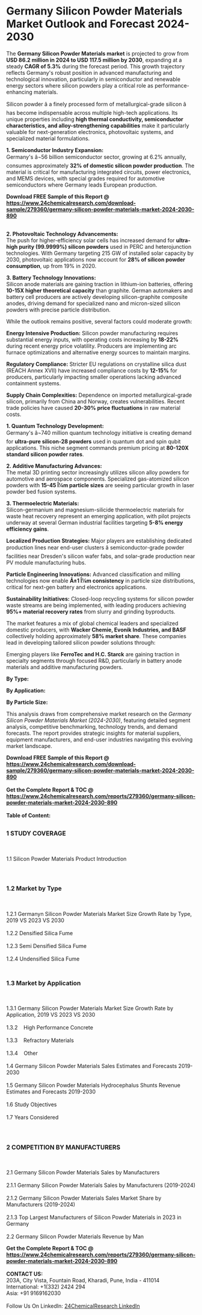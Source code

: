 <h1>Germany Silicon Powder Materials Market Outlook and Forecast 2024-2030</h1><p>The <strong>Germany Silicon Powder Materials market</strong> is projected to grow from <strong>USD 86.2 million in 2024 to USD 117.5 million by 2030</strong>, expanding at a steady <strong>CAGR of 5.3%</strong> during the forecast period. This growth trajectory reflects Germany's robust position in advanced manufacturing and technological innovation, particularly in semiconductor and renewable energy sectors where silicon powders play a critical role as performance-enhancing materials.</p><p>Silicon powder â a finely processed form of metallurgical-grade silicon â has become indispensable across multiple high-tech applications. Its unique properties including <strong>high thermal conductivity, semiconductor characteristics, and alloy-strengthening capabilities</strong> make it particularly valuable for next-generation electronics, photovoltaic systems, and specialized material formulations.</p><p><strong>1. Semiconductor Industry Expansion:</strong><br>
Germany's â¬56 billion semiconductor sector, growing at 6.2% annually, consumes approximately <strong>32% of domestic silicon powder production</strong>. The material is critical for manufacturing integrated circuits, power electronics, and MEMS devices, with special grades required for automotive semiconductors where Germany leads European production.</p><div><b>Download FREE Sample of this Report @ 
            <a href="https://www.24chemicalresearch.com/download-sample/279360/germany-silicon-powder-materials-market-2024-2030-890">
            https://www.24chemicalresearch.com/download-sample/279360/germany-silicon-powder-materials-market-2024-2030-890</a></b></div><br><p><strong>2. Photovoltaic Technology Advancements:</strong><br>
The push for higher-efficiency solar cells has increased demand for <strong>ultra-high purity (99.9999%) silicon powders</strong> used in PERC and heterojunction technologies. With Germany targeting 215 GW of installed solar capacity by 2030, photovoltaic applications now account for <strong>28% of silicon powder consumption</strong>, up from 19% in 2020.</p><p><strong>3. Battery Technology Innovations:</strong><br>
Silicon anode materials are gaining traction in lithium-ion batteries, offering <strong>10-15X higher theoretical capacity</strong> than graphite. German automakers and battery cell producers are actively developing silicon-graphite composite anodes, driving demand for specialized nano and micron-sized silicon powders with precise particle distribution.</p><p>While the outlook remains positive, several factors could moderate growth:</p><p><strong>Energy Intensive Production:</strong> Silicon powder manufacturing requires substantial energy inputs, with operating costs increasing by <strong>18-22%</strong> during recent energy price volatility. Producers are implementing arc furnace optimizations and alternative energy sources to maintain margins.</p><p><strong>Regulatory Compliance:</strong> Stricter EU regulations on crystalline silica dust (REACH Annex XVII) have increased compliance costs by <strong>12-15%</strong> for producers, particularly impacting smaller operations lacking advanced containment systems.</p><p><strong>Supply Chain Complexities:</strong> Dependence on imported metallurgical-grade silicon, primarily from China and Norway, creates vulnerabilities. Recent trade policies have caused <strong>20-30% price fluctuations</strong> in raw material costs.</p><p><strong>1. Quantum Technology Development:</strong><br>
Germany's â¬740 million quantum technology initiative is creating demand for <strong>ultra-pure silicon-28 powders</strong> used in quantum dot and spin qubit applications. This niche segment commands premium pricing at <strong>80-120X standard silicon powder rates</strong>.</p><p><strong>2. Additive Manufacturing Advances:</strong><br>
The metal 3D printing sector increasingly utilizes silicon alloy powders for automotive and aerospace components. Specialized gas-atomized silicon powders with <strong>15-45 Î¼m particle sizes</strong> are seeing particular growth in laser powder bed fusion systems.</p><p><strong>3. Thermoelectric Materials:</strong><br>
Silicon-germanium and magnesium-silicide thermoelectric materials for waste heat recovery represent an emerging application, with pilot projects underway at several German industrial facilities targeting <strong>5-8% energy efficiency gains</strong>.</p><p><strong>Localized Production Strategies:</strong> Major players are establishing dedicated production lines near end-user clusters â semiconductor-grade powder facilities near Dresden's silicon wafer fabs, and solar-grade production near PV module manufacturing hubs.</p><p><strong>Particle Engineering Innovations:</strong> Advanced classification and milling technologies now enable <strong>Â±1 Î¼m consistency</strong> in particle size distributions, critical for next-gen battery and electronics applications.</p><p><strong>Sustainability Initiatives:</strong> Closed-loop recycling systems for silicon powder waste streams are being implemented, with leading producers achieving <strong>95%+ material recovery rates</strong> from slurry and grinding byproducts.</p><p>The market features a mix of global chemical leaders and specialized domestic producers, with <strong>Wacker Chemie, Evonik Industries, and BASF</strong> collectively holding approximately <strong>58% market share</strong>. These companies lead in developing tailored silicon powder solutions through:</p><p>Emerging players like <strong>FerroTec and H.C. Starck</strong> are gaining traction in specialty segments through focused R&amp;D, particularly in battery anode materials and additive manufacturing powders.</p><p><strong>By Type:</strong></p><p><strong>By Application:</strong></p><p><strong>By Particle Size:</strong></p><p>This analysis draws from comprehensive market research on the <em>Germany Silicon Powder Materials Market (2024-2030)</em>, featuring detailed segment analysis, competitive benchmarking, technology trends, and demand forecasts. The report provides strategic insights for material suppliers, equipment manufacturers, and end-user industries navigating this evolving market landscape.</p><div><b>Download FREE Sample of this Report @ 
            <a href="https://www.24chemicalresearch.com/download-sample/279360/germany-silicon-powder-materials-market-2024-2030-890">
            https://www.24chemicalresearch.com/download-sample/279360/germany-silicon-powder-materials-market-2024-2030-890</a></b></div><br><div><b>Get the Complete Report & TOC @ 
            <a href="https://www.24chemicalresearch.com/reports/279360/germany-silicon-powder-materials-market-2024-2030-890">
            https://www.24chemicalresearch.com/reports/279360/germany-silicon-powder-materials-market-2024-2030-890</a></b></div><br>
            <b>Table of Content:</b><p><h2><span style="font-size:16px"><strong>1 STUDY COVERAGE</strong></span></h2><br />
<p>1.1 Silicon Powder Materials Product Introduction</p><br />
<h2><span style="font-size:16px"><strong>1.2 Market by Type</strong></span></h2><br />
<p>1.2.1 Germanyn Silicon Powder Materials Market Size Growth Rate by Type, 2019 VS 2023 VS 2030<br /><br />
1.2.2 Densified Silica Fume&nbsp;&nbsp; &nbsp;<br /><br />
1.2.3 Semi Densified Silica Fume<br /><br />
1.2.4 Undensified Silica Fume<br /><br />
<h2><span style="font-size:16px"><strong>1.3 Market by Application</strong></span></h2><br />
<p>1.3.1 Germany Silicon Powder Materials Market Size Growth Rate by Application, 2019 VS 2023 VS 2030<br /><br />
1.3.2&nbsp;&nbsp; &nbsp;High Performance Concrete<br /><br />
1.3.3&nbsp;&nbsp; &nbsp;Refractory Materials<br /><br />
1.3.4&nbsp;&nbsp; &nbsp;Other<br /><br />
1.4 Germany Silicon Powder Materials Sales Estimates and Forecasts 2019-2030<br /><br />
1.5 Germany Silicon Powder Materials Hydrocephalus Shunts Revenue Estimates and Forecasts 2019-2030<br /><br />
1.6 Study Objectives<br /><br />
1.7 Years Considered</p><br />
<h2><span style="font-size:16px"><strong>2 COMPETITION BY MANUFACTURERS</strong></span></h2><br />
<p>2.1 Germany Silicon Powder Materials Sales by Manufacturers<br /><br />
2.1.1 Germany Silicon Powder Materials Sales by Manufacturers (2019-2024)<br /><br />
2.1.2 Germany Silicon Powder Materials Sales Market Share by Manufacturers (2019-2024)<br /><br />
2.1.3 Top Largest Manufacturers of Silicon Powder Materials in 2023 in Germany<br /><br />
2.2 Germany Silicon Powder Materials Revenue by Man</p><div><b>Get the Complete Report & TOC @ 
            <a href="https://www.24chemicalresearch.com/reports/279360/germany-silicon-powder-materials-market-2024-2030-890">
            https://www.24chemicalresearch.com/reports/279360/germany-silicon-powder-materials-market-2024-2030-890</a></b></div><br><b>CONTACT US:</b><br>
            203A, City Vista, Fountain Road, Kharadi, Pune, India - 411014<br>
            International: +1(332) 2424 294<br>
            Asia: +91 9169162030 <br><br>
            Follow Us On LinkedIn: <a href="https://www.linkedin.com/company/24chemicalresearch/">24ChemicalResearch LinkedIn</a>
